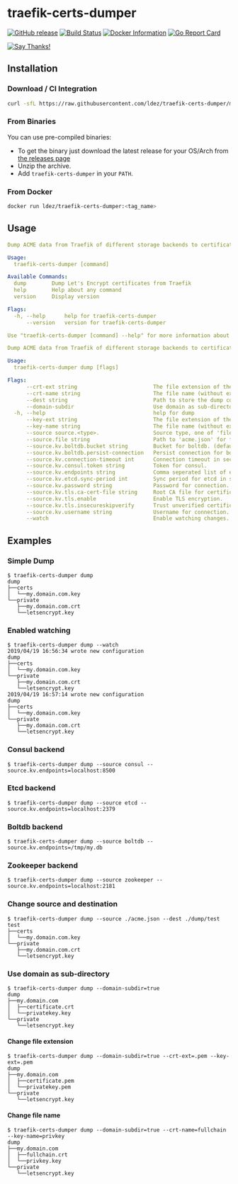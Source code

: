 # traefik-certs-dumper

[![GitHub release](https://img.shields.io/github/release/ldez/traefik-certs-dumper.svg)](https://github.com/ldez/traefik-certs-dumper/releases/latest)
[![Build Status](https://travis-ci.org/ldez/traefik-certs-dumper.svg?branch=master)](https://travis-ci.org/ldez/traefik-certs-dumper)
[![Docker Information](https://images.microbadger.com/badges/image/ldez/traefik-certs-dumper.svg)](https://hub.docker.com/r/ldez/traefik-certs-dumper/)
[![Go Report Card](https://goreportcard.com/badge/github.com/ldez/traefik-certs-dumper)](https://goreportcard.com/report/github.com/ldez/traefik-certs-dumper)

[![Say Thanks!](https://img.shields.io/badge/Say%20Thanks-!-1EAEDB.svg)](https://saythanks.io/to/ldez)

## Installation

### Download / CI Integration

```bash
curl -sfL https://raw.githubusercontent.com/ldez/traefik-certs-dumper/master/godownloader.sh | bash -s -- -b $GOPATH/bin v1.5.0
```

<!--
To generate the script:

```bash
godownloader --repo=ldez/traefik-certs-dumper -o godownloader.sh

# or

godownloader --repo=ldez/traefik-certs-dumper > godownloader.sh
```
-->

### From Binaries

You can use pre-compiled binaries:

* To get the binary just download the latest release for your OS/Arch from [the releases page](https://github.com/ldez/traefik-certs-dumper/releases/)
* Unzip the archive.
* Add `traefik-certs-dumper` in your `PATH`.

### From Docker

```bash
docker run ldez/traefik-certs-dumper:<tag_name>
```

## Usage

```yaml
Dump ACME data from Traefik of different storage backends to certificates.

Usage:
  traefik-certs-dumper [command]

Available Commands:
  dump        Dump Let's Encrypt certificates from Traefik
  help        Help about any command
  version     Display version

Flags:
  -h, --help      help for traefik-certs-dumper
      --version   version for traefik-certs-dumper

Use "traefik-certs-dumper [command] --help" for more information about a command.
```

```yaml
Dump ACME data from Traefik of different storage backends to certificates.

Usage:
  traefik-certs-dumper dump [flags]

Flags:
      --crt-ext string                        The file extension of the generated certificates. (default ".crt")
      --crt-name string                       The file name (without extension) of the generated certificates. (default "certificate")
      --dest string                           Path to store the dump content. (default "./dump")
      --domain-subdir                         Use domain as sub-directory.
  -h, --help                                  help for dump
      --key-ext string                        The file extension of the generated private keys. (default ".key")
      --key-name string                       The file name (without extension) of the generated private keys. (default "privatekey")
      --source source.<type>.                 Source type, one of 'file', 'consul', 'etcd', 'zookeeper', 'boltdb'. Options for each source type are prefixed with source.<type>. (default "file")
      --source.file string                    Path to 'acme.json' for file source. (default "./acme.json")
      --source.kv.boltdb.bucket string        Bucket for boltdb. (default "traefik")
      --source.kv.boltdb.persist-connection   Persist connection for boltdb.
      --source.kv.connection-timeout int      Connection timeout in seconds.
      --source.kv.consul.token string         Token for consul.
      --source.kv.endpoints string            Comma seperated list of endpoints. (default "localhost:8500")
      --source.kv.etcd.sync-period int        Sync period for etcd in seconds.
      --source.kv.password string             Password for connection.
      --source.kv.tls.ca-cert-file string     Root CA file for certificate verification if TLS is enabled.
      --source.kv.tls.enable                  Enable TLS encryption.
      --source.kv.tls.insecureskipverify      Trust unverified certificates if TLS is enabled.
      --source.kv.username string             Username for connection.
      --watch                                 Enable watching changes.
```

## Examples

### Simple Dump

```console
$ traefik-certs-dumper dump
dump
├──certs
│  └──my.domain.com.key
└──private
   ├──my.domain.com.crt
   └──letsencrypt.key

```

### Enabled watching

```console
$ traefik-certs-dumper dump --watch
2019/04/19 16:56:34 wrote new configuration
dump
├──certs
│  └──my.domain.com.key
└──private
   ├──my.domain.com.crt
   └──letsencrypt.key
2019/04/19 16:57:14 wrote new configuration
dump
├──certs
│  └──my.domain.com.key
└──private
   ├──my.domain.com.crt
   └──letsencrypt.key

```

### Consul backend

```console
$ traefik-certs-dumper dump --source consul --source.kv.endpoints=localhost:8500
```

### Etcd backend

```console
$ traefik-certs-dumper dump --source etcd --source.kv.endpoints=localhost:2379
```

### Boltdb backend

```console
$ traefik-certs-dumper dump --source boltdb --source.kv.endpoints=/tmp/my.db
```

### Zookeeper backend

```console
$ traefik-certs-dumper dump --source zookeeper --source.kv.endpoints=localhost:2181
```

### Change source and destination

```console
$ traefik-certs-dumper dump --source ./acme.json --dest ./dump/test
test
├──certs
│  └──my.domain.com.key
└──private
   ├──my.domain.com.crt
   └──letsencrypt.key

```

### Use domain as sub-directory

```console
$ traefik-certs-dumper dump --domain-subdir=true
dump
├──my.domain.com
│  ├──certificate.crt
│  └──privatekey.key
└──private
   └──letsencrypt.key
```

#### Change file extension

```console
$ traefik-certs-dumper dump --domain-subdir=true --crt-ext=.pem --key-ext=.pem
dump
├──my.domain.com
│  ├──certificate.pem
│  └──privatekey.pem
└──private
   └──letsencrypt.key
```

#### Change file name

```console
$ traefik-certs-dumper dump --domain-subdir=true --crt-name=fullchain --key-name=privkey
dump
├──my.domain.com
│  ├──fullchain.crt
│  └──privkey.key
└──private
   └──letsencrypt.key
```
